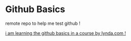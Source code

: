 # Github Basics
remote repo to help me test github !

[i am learning the github basics in a course by lynda.com !](http://www.lynda.com)

